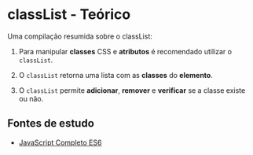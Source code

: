 # classList - Teórico
Uma compilação resumida sobre o classList:

1. Para manipular **classes** CSS e **atributos** é recomendado utilizar o ``classList``.

2. O ``classList`` retorna uma lista com as **classes** do **elemento**.

3. O ``classList`` permite **adicionar**, **remover** e **verificar** se a classe existe ou não.

## Fontes de estudo
- [JavaScript Completo ES6](https://www.origamid.com/curso/javascript-completo-es6/)
